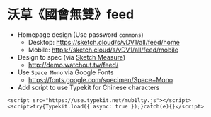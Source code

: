 # 沃草《國會無雙》feed

- Homepage design (Use password `commons`)
  - Desktop: https://sketch.cloud/s/vDV1/all/feed/home
  - Mobile: https://sketch.cloud/s/vDV1/all/feed/mobile
- Design to spec (via [Sketch Measure](http://utom.design/measure/))
  - http://demo.watchout.tw/feed/
- Use `Space Mono` via Google Fonts
  - https://fonts.google.com/specimen/Space+Mono
- Add script to use Typekit for Chinese characters

```
<script src="https://use.typekit.net/mub1lty.js"></script>
<script>try{Typekit.load({ async: true });}catch(e){}</script>
```
